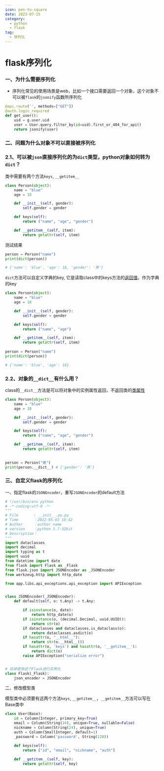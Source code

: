 ```yaml
---
icon: pen-to-square
date: 2023-07-15
category:
  - python
  - flask
tag:
  - 序列化
---
```

  

# flask序列化


### **一、为什么需要序列化**

- 序列化常见的使用场景是web，比如一个接口需要返回一个对象，这个对象不可以被`flask`的`jsonify`函数所序列化

```python
@api.route('', methods=["GET"])
@auth.login_required
def get_user():
    uid = g.user.uid
    user = User.query.filter_by(id=uid).first_or_404_for_api()
    return jsonify(user)
```



### **二、问题为什么对象不可以直接被序列化**

### **2.1、可以被`json`直接序列化的为`dict`类型，python对象如何转为`dict`？**

类中需要有两个方法`keys`, `__getitem__`

```python
class Person(object):
    name = "blue"
    age = 18

    def __init__(self, gender):
        self.gender = gender

    def keys(self):
        return ("name", "age", "gender")

    def __getitem__(self, item):
        return getattr(self, item)

```

测试结果

```python
person = Person("name")
print(dict(person))

# {'name': 'blue', 'age': 18, 'gender': '男'}
```

`dict`方法可以自定义字典的key, 它是读取class中的keys方法的[返回值](https://www.zhihu.com/search?q=返回值&search_source=Entity&hybrid_search_source=Entity&hybrid_search_extra={"sourceType"%3A"answer"%2C"sourceId"%3A2470374865})，作为字典的key

```python
class Person(object):
    name = "blue"
    age = 18

    def __init__(self, gender):
        self.gender = gender

    def keys(self):
        return ("name", "age")

    def __getitem__(self, item):
        return getattr(self, item)
        
person = Person("name")
print(dict(person))

# {'name': 'blue', 'age': 18}
```



### **2.2、对象的`__dict__`有什么用？**

class的`__dict__`方法是可以将对象中的实例属性返回，不返回类的[类属性](https://www.zhihu.com/search?q=类属性&search_source=Entity&hybrid_search_source=Entity&hybrid_search_extra={"sourceType"%3A"answer"%2C"sourceId"%3A2470374865})

```python
class Person(object):
    name = "blue"
    age = 18

    def __init__(self, gender):
        self.gender = gender

    def keys(self):
        return ("name", "age", "gender")

    def __getitem__(self, item):
        return getattr(self, item)
    
    
person = Person("男")
print(person.__dict__) # {'gender': '男'}
```

### **三、自定义flask的序列化**

一、指定flask的`JSONEncoder`，重写`JSONEncoder`的default方法

```python
# !/usr/bin/env python
# -*-coding:utf-8 -*-
"""
# File       : __init__.py.py
# Time       ：2022-05-03 10:42
# Author     ：author name
# version    ：python 3.7-32bit
# Description：
"""
import dataclasses
import decimal
import typing as t
import uuid
from datetime import date
from flask import Flask as _Flask
from flask.json import JSONEncoder as _JSONEncoder
from werkzeug.http import http_date

from app.libs.api_exceptions.api_exception import APIException


class JSONEncoder(_JSONEncoder):
    def default(self, o: t.Any) -> t.Any:

        if isinstance(o, date):
            return http_date(o)
        if isinstance(o, (decimal.Decimal, uuid.UUID)):
            return str(o)
        if dataclasses and dataclasses.is_dataclass(o):
            return dataclasses.asdict(o)
        if hasattr(o, "__html__"):
            return str(o.__html__())
        if hasattr(o, 'keys') and hasattr(o, '__getitem__'):
            return dict(o)
        raise APIException("serialize error")


# 后续使用这个Flask进行实例化
class Flask(_Flask):
    json_encoder = JSONEncoder

```

二、修改模型类

模型类中必须要有这两个方法`keys`, `__getitem__`，`__getitem__`方法可以写在Base类中

```python
class User(Base):
    id = Column(Integer, primary_key=True)
    email = Column(String(24), unique=True, nullable=False)
    nickname = Column(String(24), unique=True)
    auth = Column(SmallInteger, default=1)
    _password = Column('password', String(128))

    def keys(self):
        return ["id", "email", "nickname", "auth"]
    
    def __getitem__(self, key):
        return getattr(self, key)
```